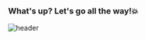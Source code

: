 ### What's up? Let's go all the way!💥

![header](https://capsule-render.vercel.app/api?type=waving&color=0:abf7b1,100:fad0c4&fontColor=fff&height=300&section=header&text=bang-star&fontSize=90&animation=fadeIn&fontAlignY=42)

